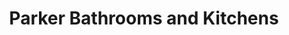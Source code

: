 ---
title: "Parker Bathrooms and Kitchens"
url: /brighton/parker-bathrooms-and-kitchens/
shop: bathroom
---